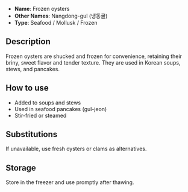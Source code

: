 - **Name**: Frozen oysters
- **Other Names**: Nangdong-gul (냉동굴)
- **Type**: Seafood / Mollusk / Frozen

## Description

Frozen oysters are shucked and frozen for convenience, retaining their briny, sweet flavor and tender texture. They are used in Korean soups, stews, and pancakes.

## How to use

- Added to soups and stews
- Used in seafood pancakes (gul-jeon)
- Stir-fried or steamed

## Substitutions

If unavailable, use fresh oysters or clams as alternatives.

## Storage

Store in the freezer and use promptly after thawing. 